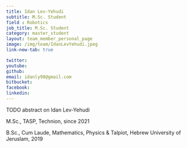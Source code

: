 ```yaml
---
title: Idan Lev-Yehudi
subtitle: M.Sc. Student
field : Robotics
job_title: M.Sc. Student
category: master_student
layout: team_member_personal_page
image: /img/team/IdanLevYehudi.jpeg
link-new-tab: true

twitter: 
youtube: 
github: 
email: idanly98@gmail.com
bitbucket: 
facebook: 
linkedin: 
---
```


TODO abstract on Idan Lev-Yehudi

M.Sc., TASP, Technion, since 2021

B.Sc., Cum Laude, Mathematics, Physics & Talpiot, Hebrew University of Jeruslam, 2019


<!-- {% bibliography --query @*[year=2023] --group_by none %}
{% bibliography -q @*[c ~= {{ V. Indelman }}] %}
{% bibliography --sort authors %} -->
